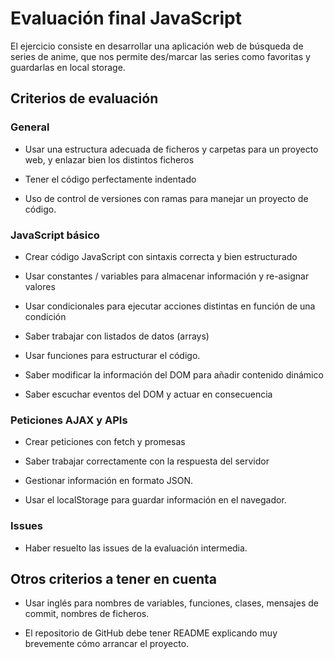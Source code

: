

# Evaluación final JavaScript

El ejercicio consiste en desarrollar una aplicación web de búsqueda de series de anime, que nos permite
des/marcar las series como favoritas y guardarlas en local storage.

## Criterios de evaluación

### General
- Usar una estructura adecuada de ficheros y carpetas para un proyecto web, y enlazar bien los
distintos ficheros

 - Tener el código perfectamente indentado

 - Uso de control de versiones con ramas para manejar un proyecto de código.

### JavaScript básico

- Crear código JavaScript con sintaxis correcta y bien estructurado

- Usar constantes / variables para almacenar información y re-asignar valores

- Usar condicionales para ejecutar acciones distintas en función de una condición

- Saber trabajar con listados de datos (arrays)

- Usar funciones para estructurar el código.

- Saber modificar la información del DOM para añadir contenido dinámico

- Saber escuchar eventos del DOM y actuar en consecuencia

### Peticiones AJAX y APIs

- Crear peticiones con fetch y promesas

- Saber trabajar correctamente con la respuesta del servidor

- Gestionar información en formato JSON.

- Usar el localStorage para guardar información en el navegador.

### Issues
- Haber resuelto las issues de la evaluación intermedia.

## Otros criterios a tener en cuenta

- Usar inglés para nombres de variables, funciones, clases, mensajes de commit, nombres de ficheros.

- El repositorio de GitHub debe tener README explicando muy brevemente cómo arrancar el proyecto.